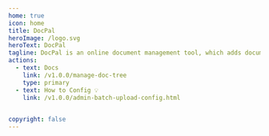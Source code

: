 ```yaml
---
home: true
icon: home
title: DocPal
heroImage: /logo.svg
heroText: DocPal
tagline: DocPal is an online document management tool, which adds document review function, open upload and sharing compared to traditional document management systems. Support document multi-dimensional search, support document operation history viewing. Users only need to maintain a file tree to save and quickly view all files.
actions:
  - text: Docs
    link: /v1.0.0/manage-doc-tree
    type: primary
  - text: How to Config 💡
    link: /v1.0.0/admin-batch-upload-config.html
  

copyright: false
---
```

